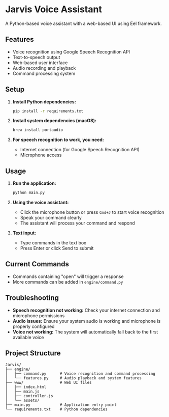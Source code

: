 # Jarvis Voice Assistant

A Python-based voice assistant with a web-based UI using Eel framework.

## Features

- Voice recognition using Google Speech Recognition API
- Text-to-speech output
- Web-based user interface
- Audio recording and playback
- Command processing system

## Setup

1. **Install Python dependencies:**
   ```bash
   pip install -r requirements.txt
   ```

2. **Install system dependencies (macOS):**
   ```bash
   brew install portaudio
   ```

3. **For speech recognition to work, you need:**
   - Internet connection (for Google Speech Recognition API)
   - Microphone access

## Usage

1. **Run the application:**
   ```bash
   python main.py
   ```

2. **Using the voice assistant:**
   - Click the microphone button or press `Cmd+J` to start voice recognition
   - Speak your command clearly
   - The assistant will process your command and respond

3. **Text input:**
   - Type commands in the text box
   - Press Enter or click Send to submit

## Current Commands

- Commands containing "open" will trigger a response
- More commands can be added in `engine/command.py`

## Troubleshooting

- **Speech recognition not working:** Check your internet connection and microphone permissions
- **Audio issues:** Ensure your system audio is working and microphone is properly configured
- **Voice not working:** The system will automatically fall back to the first available voice

## Project Structure

```
Jarvis/
├── engine/
│   ├── command.py      # Voice recognition and command processing
│   └── features.py     # Audio playback and system features
├── www/                # Web UI files
│   ├── index.html
│   ├── main.js
│   ├── controller.js
│   └── assets/
├── main.py             # Application entry point
└── requirements.txt    # Python dependencies
``` 